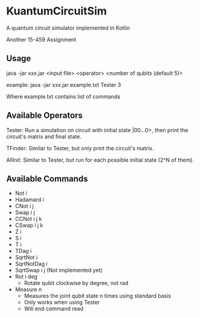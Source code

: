 # KuantumCircuitSim

A quantum circuit simulator implemented in Kotlin

Another 15-459 Assignment

## Usage

java -jar xxx.jar \<input file> \<operator> \<number of qubits (default 5)>

example: java -jar xxx.jar example.txt Tester 3

Where example.txt contains list of commands

## Available Operators

Tester: Run a simulation on circuit with initial state |00...0>, then print the circuit's matrix and final state.

TFinder: Similar to Tester, but only print the circuit's matrix.

AllInit: Similar to Tester, but run for each possible initial state (2^N of them).

## Available Commands

- Not i
- Hadamard i
- CNot i j
- Swap i j
- CCNot i j k
- CSwap i j k
- Z i
- S i
- T i
- TDag i
- SqrtNot i
- SqrtNotDag i
- SqrtSwap i j (Not implemented yet)
- Rot i deg
    + Rotate qubit clockwise by degree, not rad 
- Measure n
    + Measures the joint qubit state n times using standard basis
    + Only works when using Tester
    + Will end command read